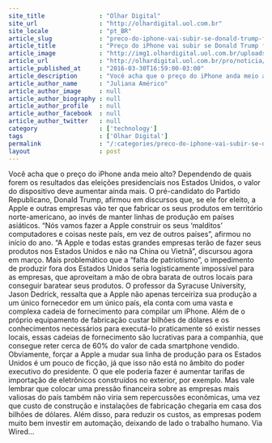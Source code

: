 ```yaml
---
site_title               : "Olhar Digital"
site_url                 : "http://olhardigital.uol.com.br"
site_locale              : "pt_BR"
article_slug             : "preco-do-iphone-vai-subir-se-donald-trump-for-eleito-presidente-dos-eua"
article_title            : "Preço do iPhone vai subir se Donald Trump for eleito presidente dos EUA"
article_image            : "http://img1.olhardigital.uol.com.br/uploads/acervo_imagens/2016/01/20160118215122_660_420.jpg"
article_url              : "http://olhardigital.uol.com.br/pro/noticia/preco-do-iphone-vai-subir-se-donald-trump-for-eleito-presidente-dos-eua/56740"
article_published_at     : "2016-03-30T16:59:00-03:00"
article_description      : "Você acha que o preço do iPhone anda meio alto? Dependendo de quais forem os resultados das eleições presidenciais nos Estados Unidos, o valor do dispositivo deve aumentar ainda mais. O pré-candidato do Partido Republicano, Donald Trump, afirmou em discursos que, se ele for eleito, a Apple e outras empresas vão ter que fabricar os seus produtos em território norte-americano, ao invés de manter linhas de produção em países asiáticos. “Nós vamos fazer a Apple construir os seus ‘malditos’ computadores e coisas neste país, em vez de outros países”, afirmou no início do ano. “A Apple e todas estas grandes empresas terão de fazer seus produtos nos Estados Unidos e não na China ou Vietnã”, discursou agora em março. Mais problemático que a “falta de patriotismo”, o impedimento de produzir fora dos Estados Unidos seria logisticamente impossível para as empresas, que aproveitam a mão de obra barata de outros locais para conseguir baratear seus produtos. O professor da Syracuse University, Jason Dedrick, ressalta que a Apple não apenas terceiriza sua produção a um único fornecedor em um único país, ela conta com uma vasta e complexa cadeia de fornecimento para compilar um iPhone. Além de o próprio equipamento de fabricação custar bilhões de dólares e os conhecimentos necessários para executá-lo praticamente só existir nesses locais, essas cadeias de fornecimento são lucrativas para a companhia, que consegue reter cerca de 60% do valor de cada smartphone vendido. Obviamente, forçar a Apple a mudar sua linha de produção para os Estados Unidos é um pouco de ficção, já que isso não está no âmbito do poder executivo do presidente. O que ele poderia fazer é aumentar tarifas de importação de eletrônicos construídos no exterior, por exemplo. Mas vale lembrar que colocar uma pressão financeira sobre as empresas mais valiosas do país também não viria sem repercussões econômicas, uma vez que custo de construção e instalações de fabricação chegaria em casa dos bilhões de dólares. Além disso, para reduzir os custos, as empresas podem muito bem investir em automação, deixando de lado o trabalho humano. Via Wired..."
article_author_name      : "Juliana Américo"
article_author_image     : null
article_author_biography : null
article_author_profile   : null
article_author_facebook  : null
article_author_twitter   : null
category                 : ['technology']
tags                     : ['Olhar Digital']
permalink                : "/:categories/preco-do-iphone-vai-subir-se-donald-trump-for-eleito-presidente-dos-eua/"
layout                   : post
---
```


Você acha que o preço do iPhone anda meio alto? Dependendo de quais forem os resultados das eleições presidenciais nos Estados Unidos, o valor do dispositivo deve aumentar ainda mais. O pré-candidato do Partido Republicano, Donald Trump, afirmou em discursos que, se ele for eleito, a Apple e outras empresas vão ter que fabricar os seus produtos em território norte-americano, ao invés de manter linhas de produção em países asiáticos. “Nós vamos fazer a Apple construir os seus ‘malditos’ computadores e coisas neste país, em vez de outros países”, afirmou no início do ano. “A Apple e todas estas grandes empresas terão de fazer seus produtos nos Estados Unidos e não na China ou Vietnã”, discursou agora em março. Mais problemático que a “falta de patriotismo”, o impedimento de produzir fora dos Estados Unidos seria logisticamente impossível para as empresas, que aproveitam a mão de obra barata de outros locais para conseguir baratear seus produtos. O professor da Syracuse University, Jason Dedrick, ressalta que a Apple não apenas terceiriza sua produção a um único fornecedor em um único país, ela conta com uma vasta e complexa cadeia de fornecimento para compilar um iPhone. Além de o próprio equipamento de fabricação custar bilhões de dólares e os conhecimentos necessários para executá-lo praticamente só existir nesses locais, essas cadeias de fornecimento são lucrativas para a companhia, que consegue reter cerca de 60% do valor de cada smartphone vendido. Obviamente, forçar a Apple a mudar sua linha de produção para os Estados Unidos é um pouco de ficção, já que isso não está no âmbito do poder executivo do presidente. O que ele poderia fazer é aumentar tarifas de importação de eletrônicos construídos no exterior, por exemplo. Mas vale lembrar que colocar uma pressão financeira sobre as empresas mais valiosas do país também não viria sem repercussões econômicas, uma vez que custo de construção e instalações de fabricação chegaria em casa dos bilhões de dólares. Além disso, para reduzir os custos, as empresas podem muito bem investir em automação, deixando de lado o trabalho humano. Via Wired...
